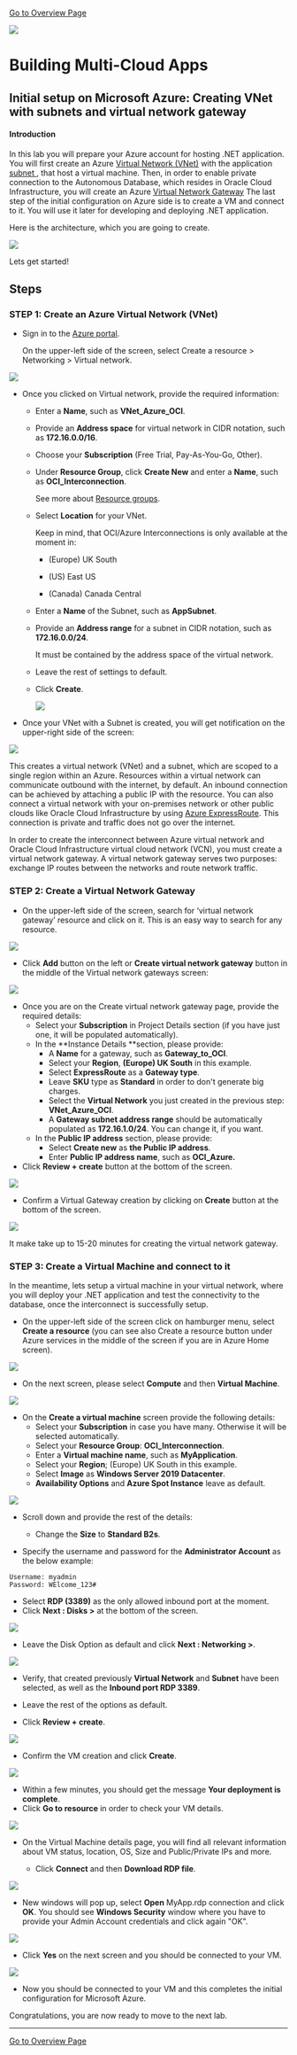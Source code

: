 [Go to Overview Page](README.md)

![](../../common/images/customer.logo2.png)

# Building Multi-Cloud Apps

## Initial setup on Microsoft Azure: Creating VNet with subnets and virtual network gateway


#### **Introduction**

In this lab you will prepare your Azure account for hosting .NET application. You will first create an Azure [Virtual Network (VNet)](https://docs.microsoft.com/en-us/azure/virtual-network/virtual-networks-overview) with the application [subnet ](https://docs.microsoft.com/en-us/azure/virtual-network/virtual-network-manage-subnet), that host a virtual machine. Then, in order to enable private connection to the Autonomous Database, which resides in Oracle Cloud Infrastructure, you will create an Azure [Virtual Network Gateway](https://docs.microsoft.com/en-us/azure/expressroute/expressroute-about-virtual-network-gateways) The last step of the initial configuration on Azure side is to create a VM and connect to it. You will use it later for developing and deploying .NET application.

Here is the architecture, which you are going to create.

![](./images/100/AzurePrereq.PNG)

Lets get started!

## Steps

### **STEP 1: Create an Azure Virtual Network (VNet)**

- Sign in to the [Azure portal](https://portal.azure.com/). 

  On the upper-left side of the screen, select Create a resource >  Networking > Virtual network.

![](./images/100/CreateResource.png)

- Once you clicked on Virtual network, provide the required information:

  -  Enter a **Name**, such as **VNet_Azure_OCI**.

  -  Provide an **Address space** for virtual network in CIDR notation, such as **172.16.0.0/16**.

  -  Choose your **Subscription** (Free Trial, Pay-As-You-Go, Other).

  - Under **Resource Group**, click **Create New** and enter a **Name**, such as **OCI_Interconnection**. 

    See more about [Resource groups](https://docs.microsoft.com/en-us/azure/azure-resource-manager/management/overview#resource-groups).

  - Select **Location** for your VNet. 

     Keep in mind, that OCI/Azure Interconnections is only available at the moment in:

     - (Europe) UK South

     - (US) East US

     - (Canada) Canada Central

  -  Enter a **Name** of the Subnet, such as **AppSubnet**.

  - Provide an **Address range** for a subnet in CIDR notation, such as **172.16.0.0/24**.

    It must be contained by the address space of the virtual network.
  
  -  Leave the rest of settings to default.
  
  -  Click **Create**.
  
     ![](./images/100/CreateVNet.PNG)

- Once your VNet with a Subnet is created, you will get notification on the upper-right side of the screen:

![](./images/100/VNetCreatedNotification.PNG)

This creates a virtual network (VNet) and a subnet, which are scoped to a single region within an Azure. Resources within a virtual network can communicate outbound with the internet, by default. An inbound connection can be achieved by attaching a public IP with the resource. You can also connect a virtual network with your on-premises network or other public clouds like Oracle Cloud Infrastructure by using [Azure ExpressRoute](https://docs.microsoft.com/en-us/azure/vpn-gateway/vpn-gateway-about-vpngateways?toc=%2fazure%2fvirtual-network%2ftoc.json#ExpressRoute). This connection is private and traffic does not go over the internet.

In order to create the interconnect between Azure virtual network and Oracle Cloud Infrastructure virtual cloud network (VCN), you must create a virtual network gateway. A virtual network gateway serves two  purposes: exchange IP routes between the networks and route network traffic.

### **STEP 2: Create a Virtual Network Gateway**

- On the upper-left side of the screen, search for ‘virtual network gateway’ resource and click on it. This is an easy way to search for any resource.

![](./images/100/SearchForVirtualNetworkGateway.PNG)

-  Click **Add** button on the left or **Create virtual network gateway** button in the middle of the Virtual network gateways screen:

![](./images/100/AddVirtualNetworkGateway.PNG)

- Once you are on the Create virtual network gateway page, provide the required details:
  - Select your **Subscription** in Project Details section (if you have just one, it will be populated automatically).
  - In the **Instance Details **section, please provide:
    - A **Name** for a gateway, such as **Gateway_to_OCI**.
    - Select your **Region**, **(Europe) UK South** in this example.
    - Select **ExpressRoute** as a **Gateway type**.
    - Leave **SKU** type as **Standard** in order to don't generate big charges.
    - Select the **Virtual Network** you just created in the previous step: **VNet_Azure_OCI**.
    - A **Gateway subnet address range** should be automatically populated as **172.16.1.0/24**.       You can change it, if you want.
  - In the **Public IP address** section, please provide:
    - Select **Create new** as **the Public IP address**.
    - Enter **Public IP address name**, such as **OCI_Azure.**
- Click **Review + create** button at the bottom of the screen.

![](./images/100/CreateVirtualNetworkGateway.PNG)

- Confirm a Virtual Gateway creation by clicking on **Create** button at the bottom of the screen.

![](./images/100/VirtaulGatewayCreateConfirmation.PNG)

It make take up to 15-20 minutes for creating the virtual network gateway. 

### STEP 3: Create a Virtual Machine and connect to it

In the meantime, lets setup a virtual machine in your virtual network, where you will deploy your .NET application and test the connectivity to the database, once the interconnect is successfully setup.

- On the upper-left side of the screen click on hamburger menu, select **Create a resource** (you can see also Create a resource button under Azure services in the middle of the screen if you are in Azure Home screen).

![](./images/100/VMCreation1.PNG)

- On the next screen, please select **Compute** and then **Virtual Machine**.

![](./images/100/VMCreation2.PNG)

- On the **Create a virtual machine** screen provide the following details:
  - Select your **Subscription** in case you have many. Otherwise it will be selected automatically.
  - Select your **Resource Group**: **OCI_Interconnection**.
  - Enter a **Virtual machine name**, such as **MyApplication**.
  - Select your **Region**; (Europe) UK South in this example.
  - Select **Image** as **Windows Server 2019 Datacenter**.
  - **Availability Options** and **Azure Spot Instance** leave as default.

![](./images/100/VMCreation3.PNG)

- Scroll down and provide the rest of the details:

  - Change the **Size** to **Standard B2s**.
  
- Specify the username and password for the **Administrator Account** as the below example: 
  
```
Username: myadmin
Password: WElcome_123#
```

  - Select **RDP (3389)** as the only allowed inbound port at the moment.
  - Click **Next : Disks >** at the bottom of the screen.

![](./images/100/VMCreation4.PNG)

- Leave the Disk Option as default and click **Next : Networking >**.

![](./images/100/VMCreation5.PNG)

- Verify, that created previously **Virtual Network** and **Subnet** have been selected, as well as the **Inbound port RDP 3389**.

- Leave the rest of the options as default.

- Click **Review + create**. 

![](./images/100/VMCreation6.PNG)

- Confirm the VM creation and click **Create**.

![](./images/100/VMCreation7.PNG)

- Within a few minutes, you should get the message **Your deployment is complete**.
- Click **Go to resource** in order to check your VM details. 

![](./images/100/VMcreated.PNG)

- On the Virtual Machine details page, you will find all relevant information about VM status, location, OS, Size and Public/Private IPs and more.

  - Click **Connect** and then **Download RDP file**.

![](./images/100/RDPconnection.PNG)

- New windows will pop up, select **Open** MyApp.rdp connection and click **OK**. You should see **Windows Security** window where you have to provide your Admin Account credentials and click again "OK".

![](./images/100/RDPcredentials.PNG)

  - Click **Yes** on the next screen and you should be connected to your VM.

![](./images/100/RDPconnected.PNG)

- Now you should be connected to your VM and this completes the initial configuration for Microsoft Azure.

Congratulations, you are now ready to move to the next lab.

------

[Go to Overview Page](README.md)


